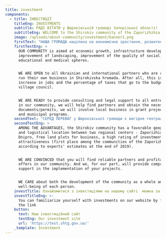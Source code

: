 ```yaml
---
title: investment
components:
  - title: ІНВЕСТИЦІЇ
    titleEng: INVESTMENTS
    subtitle: РАДІ ВІТАТИ у Широківській громаді Запорізької області!
    subtitleEng: WELCOME to the Shirokiv community of the Zaporizhzhia region!
    image: /uploads/about-community/investment/banner1.png
    firstText: "НАША ГРОМАДА націлена на економічне зростання, розвиток інфраструктури, покращення благоустрою, підвищення якості соціальної, освітньої та медичної сфер.\_\n\nМИ ВІДКРИТІ для всіх українських та міжнародних партнерів, які готові вести власний бізнес в Широківській громаді. Адже це збільшення робочих місць та відсотку податків, які надходять до бюджету сільської ради.\_\n\nМИ ГОТОВІ надавати консультаційну та юридичну підтримку усім підприємцям нашої громади, допоможемо знайти партнерів та отримати необхідні документи/дозволи, залучатимемо місцевий бізнес до грантових проєктів, державних і муніципальних програм.\_\n"
    firstTextEng: >
      OUR COMMUNITY is aimed at economic growth, infrastructure development,
      improvement of landscaping, improvement of the quality of social,
      educational and medical spheres.


      WE ARE OPEN to all Ukrainian and international partners who are ready to
      run their own business in Shirokivska hromada. After all, this is an
      increase in jobs and the percentage of taxes that go to the budget of the
      village council.


      WE ARE READY to provide consulting and legal support to all entrepreneurs
      in our community, we will help find partners and obtain the necessary
      documents/permits, we will involve local business in grant projects, state
      and municipal programs.
    secondText: "СЕРЕД ПЕРЕВАГ у Широківської громади є вигідне географічне і логістичне розташування між двома обласними центрами - Запорізький і Дніпровський, вільні земельні ділянки для ведення бізнесу, високий рейтинг інвестиційної привабливості (перше місце серед громад Запорізької області за оцінками експертів на кінець 2019 року).\n\nМИ ПЕРЕКОНАНІ, що на території нашої громади ви знайдете надійних партнерів і вигідні пропозиції. А ми, зі свого боку, надамо всебічну підтримку в реалізації ваших проєктів.\n\nМИ ДБАЄМО як про розвиток громади в цілому, так і про добробут кожної людини.\_\n"
    secondTextEng: >
      AMONG THE ADVANTAGES, the Shirokiv community has a favorable geographical
      and logistical location between two regional centers - Zaporizhia and
      Dnipro, free land plots for business, a high rating of investment
      attractiveness (first place among the communities of the Zaporizhia region
      according to experts' estimates at the end of 2019).


      WE ARE CONVINCED that you will find reliable partners and profitable
      offers in our community. And we, for our part, will provide comprehensive
      support in the implementation of your projects.


      WE CARE about both the development of the community as a whole and the
      well-being of each person.
    investTitle: Ознайомитися з інвестиціями на нашому сайті  можна за посиланням
    investTitleEng: >-
      You can familiarize yourself with investments on our website by following
      the link
    button:
      text: Наш інвестиційний сайт
      textEng: Our investment site
      url: 'https://test.shtg.gov.ua/'
    _template: Investment
---
```


